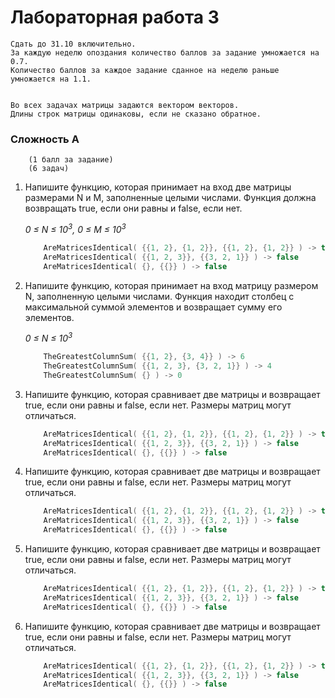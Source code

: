 [comment]: <> (# Autograding Example: C++)

[comment]: <> (This example project is written in C++, and tested with make and [Catch2]&#40;https://github.com/catchorg/Catch2&#41;.)

[comment]: <> (### The assignment)

[comment]: <> (The tests are failing right now because of a bad base case in the factorial function. Correcting the base case will fix the tests.)

[comment]: <> (### Setup command)

[comment]: <> (N/A)

[comment]: <> (### Run command)

[comment]: <> (`make test`)

[comment]: <> (### Notes)

[comment]: <> (- `g++` can be used to compile and link C++ applications for use with existing test harnesses or other C++ testing frameworks.)

[comment]: <> (- If students push `a.out` files, the autograder may attempt to run that version instead of a newly compiled binary. If this happens, and your student isn't on Linux, the script will crash. To fix this issue, it's recommended to clean before building.)


# Лабораторная работа 3

    Сдать до 31.10 включительно.
    За каждую неделю опоздания количество баллов за задание умножается на 0.7.
    Количество баллов за каждое задание сданное на неделю раньше умножается на 1.1.

    
    Во всех задачах матрицы задаются вектором векторов.
    Длины строк матрицы одинаковы, если не сказано обратное.

### Сложность А
        (1 балл за задание)
        (6 задач)

<ol>
<li>
Напишите функцию, которая принимает на вход две матрицы размерами N и M,
заполненные целыми числами.
Функция должна возвращать true, если они равны 
и false, если нет.

_0 &le; N &le; 10<sup>3</sup>, 0 &le; M &le; 10<sup>3</sup>_ 

```c++
    AreMatricesIdentical( {{1, 2}, {1, 2}}, {{1, 2}, {1, 2}} ) -> true
    AreMatricesIdentical( {{1, 2, 3}}, {{3, 2, 1}} ) -> false
    AreMatricesIdentical( {}, {{}} ) -> false
```
</li>

<li>
Напишите функцию, которая принимает на вход матрицу размером N, заполненную целыми числами.
Функция находит столбец с максимальной суммой элементов и возвращает сумму его элементов.

_0 &le; N &le; 10<sup>3</sup>_

```c++
    TheGreatestColumnSum( {{1, 2}, {3, 4}} ) -> 6
    TheGreatestColumnSum( {{1, 2, 3}, {3, 2, 1}} ) -> 4
    TheGreatestColumnSum( {} ) -> 0 
```
</li>


<li>
Напишите функцию, которая сравнивает две матрицы и возвращает true, если они равны
и false, если нет. Размеры матриц могут отличаться.

```c++
    AreMatricesIdentical( {{1, 2}, {1, 2}}, {{1, 2}, {1, 2}} ) -> true
    AreMatricesIdentical( {{1, 2, 3}}, {{3, 2, 1}} ) -> false
    AreMatricesIdentical( {}, {{}} ) -> false
```
</li>

<li>
Напишите функцию, которая сравнивает две матрицы и возвращает true, если они равны
и false, если нет. Размеры матриц могут отличаться.

```c++
    AreMatricesIdentical( {{1, 2}, {1, 2}}, {{1, 2}, {1, 2}} ) -> true
    AreMatricesIdentical( {{1, 2, 3}}, {{3, 2, 1}} ) -> false
    AreMatricesIdentical( {}, {{}} ) -> false
```
</li>

<li>
Напишите функцию, которая сравнивает две матрицы и возвращает true, если они равны
и false, если нет. Размеры матриц могут отличаться.

```c++
    AreMatricesIdentical( {{1, 2}, {1, 2}}, {{1, 2}, {1, 2}} ) -> true
    AreMatricesIdentical( {{1, 2, 3}}, {{3, 2, 1}} ) -> false
    AreMatricesIdentical( {}, {{}} ) -> false
```
</li>

<li>
Напишите функцию, которая сравнивает две матрицы и возвращает true, если они равны
и false, если нет. Размеры матриц могут отличаться.

```c++
    AreMatricesIdentical( {{1, 2}, {1, 2}}, {{1, 2}, {1, 2}} ) -> true
    AreMatricesIdentical( {{1, 2, 3}}, {{3, 2, 1}} ) -> false
    AreMatricesIdentical( {}, {{}} ) -> false
```
</li>
</ol>

